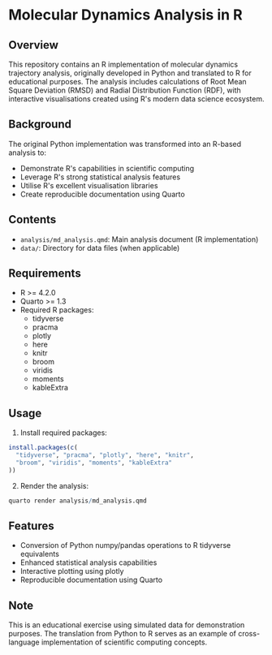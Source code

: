# Molecular Dynamics Analysis in R

## Overview
This repository contains an R implementation of molecular dynamics trajectory analysis, originally developed in Python and translated to R for educational purposes. The analysis includes calculations of Root Mean Square Deviation (RMSD) and Radial Distribution Function (RDF), with interactive visualisations created using R's modern data science ecosystem.

## Background
The original Python implementation was transformed into an R-based analysis to:
- Demonstrate R's capabilities in scientific computing
- Leverage R's strong statistical analysis features
- Utilise R's excellent visualisation libraries
- Create reproducible documentation using Quarto

## Contents
- `analysis/md_analysis.qmd`: Main analysis document (R implementation)
- `data/`: Directory for data files (when applicable)

## Requirements
- R >= 4.2.0
- Quarto >= 1.3
- Required R packages:
  - tidyverse
  - pracma
  - plotly
  - here
  - knitr
  - broom
  - viridis
  - moments
  - kableExtra

## Usage
1. Install required packages:
```r
install.packages(c(
  "tidyverse", "pracma", "plotly", "here", "knitr",
  "broom", "viridis", "moments", "kableExtra"
))
```

2. Render the analysis:
```r
quarto render analysis/md_analysis.qmd
```

## Features
- Conversion of Python numpy/pandas operations to R tidyverse equivalents
- Enhanced statistical analysis capabilities
- Interactive plotting using plotly
- Reproducible documentation using Quarto

## Note
This is an educational exercise using simulated data for demonstration purposes. The translation from Python to R serves as an example of cross-language implementation of scientific computing concepts.
```
